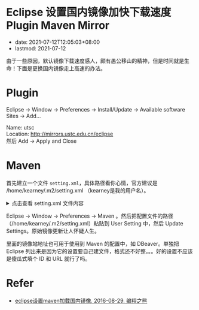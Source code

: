 # Eclipse 设置国内镜像加快下载速度 Plugin Maven Mirror
- date: 2021-07-12T12:05:03+08:00
- lastmod: 2021-07-12

由于一些原因，默认镜像下载速度感人，颇有愚公移山的精神，但是时间就是生命！下面是更换国内镜像走上高速的办法。

# Plugin
Eclipse -> Window -> Preferences -> Install/Update -> Available software Sites -> Add...  

Name: utsc  
Location: http://mirrors.ustc.edu.cn/eclipse  
然后 Add -> Apply and Close

# Maven
首先建立一个文件 `setting.xml`，具体路径看你心情，官方建议是 /home/kearney/.m2/setting.xml （kearney是我的用户名）。

<details>
<summary>点击查看 setting.xml 文件内容 </summary>

里面设置了一些国内大厂的 Maven 镜像，复制粘贴保存即可
```xml
<settings xsi:schemaLocation="http://maven.apache.org/SETTINGS/1.0.0 http://maven.apache.org/xsd/settings-1.0.0.xsd">
	<mirrors>
		<mirror>
		    <id>alimaven</id>
		    <name>aliyun maven</name>
		    <url>http://maven.aliyun.com/nexus/content/groups/public/</url>
		    <mirrorOf>central</mirrorOf>
		</mirror>

		<mirror>
		    <id>huaweicloud</id>
		    <name>huaweicloud maven</name>
		    <mirrorOf>*</mirrorOf>
		    <url>https://mirrors.huaweicloud.com/repository/maven/</url>
		</mirror>

		<mirror>
		    <id>nexus-163</id>
		    <mirrorOf>*</mirrorOf>
		    <name>Nexus 163</name>
		    <url>http://mirrors.163.com/maven/repository/maven-public/</url>
		</mirror>


		<mirror>
		    <id>nexus-tencentyun</id>
		    <mirrorOf>*</mirrorOf>
		    <name>Nexus tencentyun</name>
		    <url>http://mirrors.cloud.tencent.com/nexus/repository/maven-public/</url>
		</mirror> 

		<mirror>
	        <id>aliyun-public</id>
	        <mirrorOf>*</mirrorOf>
	        <name>aliyun public</name>
	        <url>https://maven.aliyun.com/repository/public</url>
	    </mirror>

	    <mirror>
	        <id>aliyun-central</id>
	        <mirrorOf>*</mirrorOf>
	        <name>aliyun central</name>
	        <url>https://maven.aliyun.com/repository/central</url>
	    </mirror>
	
	    <mirror>
	        <id>aliyun-spring</id>
	        <mirrorOf>*</mirrorOf>
	        <name>aliyun spring</name>
	        <url>https://maven.aliyun.com/repository/spring</url>
	    </mirror>

	    <mirror>
	        <id>aliyun-spring-plugin</id>
	        <mirrorOf>*</mirrorOf>
	        <name>aliyun spring-plugin</name>
	        <url>https://maven.aliyun.com/repository/spring-plugin</url>
	    </mirror>
	
	    <mirror>
	        <id>aliyun-apache-snapshots</id>
	        <mirrorOf>*</mirrorOf>
	        <name>aliyun apache-snapshots</name>
	        <url>https://maven.aliyun.com/repository/apache-snapshots</url>
	    </mirror>
	
	    <mirror>
	        <id>aliyun-google</id>
	        <mirrorOf>*</mirrorOf>
	        <name>aliyun google</name>
	        <url>https://maven.aliyun.com/repository/google</url>
	    </mirror>
	
	    <mirror>
	        <id>aliyun-gradle-plugin</id>
	        <mirrorOf>*</mirrorOf>
	        <name>aliyun gradle-plugin</name>
	        <url>https://maven.aliyun.com/repository/gradle-plugin</url>
	    </mirror>
	
	    <mirror>
	        <id>aliyun-jcenter</id>
	        <mirrorOf>*</mirrorOf>
	        <name>aliyun jcenter</name>
	        <url>https://maven.aliyun.com/repository/jcenter</url>
	    </mirror>
	
	    <mirror>
	        <id>aliyun-releases</id>
	        <mirrorOf>*</mirrorOf>
	        <name>aliyun releases</name>
	        <url>https://maven.aliyun.com/repository/releases</url>
	    </mirror>
	
	    <mirror>
	        <id>aliyun-snapshots</id>
	        <mirrorOf>*</mirrorOf>
	        <name>aliyun snapshots</name>
	        <url>https://maven.aliyun.com/repository/snapshots</url>
	    </mirror>

	    <mirror>
	        <id>aliyun-grails-core</id>
	        <mirrorOf>*</mirrorOf>
	        <name>aliyun grails-core</name>
	        <url>https://maven.aliyun.com/repository/grails-core</url>
	    </mirror>
	
	    <mirror>
	        <id>aliyun-mapr-public</id>
	        <mirrorOf>*</mirrorOf>
	        <name>aliyun mapr-public</name>
	        <url>https://maven.aliyun.com/repository/mapr-public</url>
	    </mirror>
	
		<mirror>
			<id>nexus-osc</id>
			<mirrorOf>central</mirrorOf>
			<name>Nexus osc</name>
			<url>http://maven.oschina.net/content/groups/public/</url>
		</mirror>
		
		<mirror>
			<id>nexus-osc-thirdparty</id>
			<mirrorOf>thirdparty</mirrorOf>
			<name>Nexus osc thirdparty</name>
			<url>http://maven.oschina.net/content/repositories/thirdparty/</url>
		</mirror>
	</mirrors>

	<profiles>
		<profile>
			<id>default</id>
			<repositories>
				<repository>
					<id>alimaven</id>
					<name>aliyun maven</name>
					<url>http://maven.aliyun.com/nexus/content/groups/public/</url>
					<releases>
						<enabled>true</enabled>
					</releases>
					<snapshots>
						<enabled>false</enabled>
					</snapshots>
				</repository>
			</repositories>
			<pluginRepositories>
				<pluginRepository>
					<id>alimaven</id>
					<name>aliyun maven</name>
					<url>http://maven.aliyun.com/nexus/content/groups/public//</url>
					<releases>
						<enabled>true</enabled>
					</releases>
					<snapshots>
						<enabled>false</enabled>
					</snapshots>
				</pluginRepository>
			</pluginRepositories>
		</profile>
	</profiles>
</settings>
```
</details>

Eclipse -> Window -> Preferences -> Maven  。然后把配置文件的路径（/home/kearney/.m2/setting.xml）粘贴到 User Setting 中，然后 Update Settings。原始镜像更新让人怀疑人生。

里面的镜像站地址也可用于使用到 Maven 的配置中，如 DBeaver。单独把 Eclipse 列出来是因为它的设置要自己建文件，格式还不好整。。。好的设置不应该是傻瓜式填个 ID 和 URL 就行了吗。

# Refer
- [eclipse设置maven加载国内镜像. 2016-08-29. 编程之熊](https://www.cnblogs.com/arvtie/p/5817793.html)